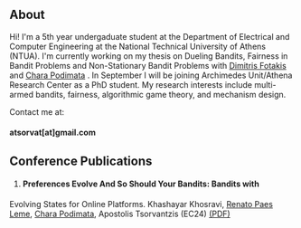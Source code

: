 ## About
Hi! I'm a 5th year undergaduate student at the Department of Electrical and Computer Engineering at the National Technical University of Athens (NTUA). I'm currently working on my thesis on Dueling Bandits, Fairness in Bandit Problems and Non-Stationary Bandit Problems with [Dimitris Fotakis](http://www.softlab.ntua.gr/~fotakis/) and [Chara Podimata](https://www.charapodimata.com/) . In September I will be joining Archimedes Unit/Athena Research Center as a PhD student. My research interests include multi-armed bandits, fairness, algorithmic game theory, and mechanism design. 

Contact me at: 
#### atsorvat[at]gmail.com


## Conference Publications
1. #### Preferences Evolve And So Should Your Bandits: Bandits with
Evolving States for Online Platforms. Khashayar Khosravi, [Renato Paes Leme](https://www.renatoppl.com/), [Chara Podimata](https://www.charapodimata.com/), Apostolis Tsorvantzis (EC24)
[(PDF)](https://arxiv.org/pdf/2307.11655.pdf) 
